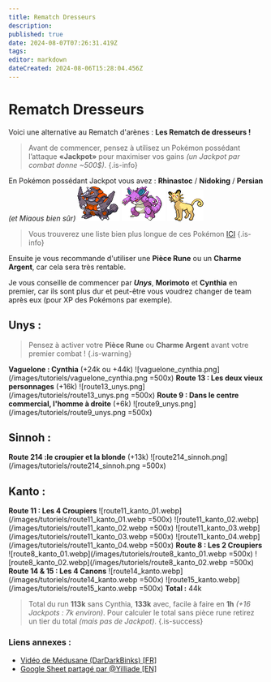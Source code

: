 ```yaml
---
title: Rematch Dresseurs
description: 
published: true
date: 2024-08-07T07:26:31.419Z
tags: 
editor: markdown
dateCreated: 2024-08-06T15:28:04.456Z
---
```


# Rematch Dresseurs
Voici une alternative au Rematch d'arènes : **Les Rematch de dresseurs !**

>Avant de commencer, pensez à utilisez un Pokémon possédant l’attaque **«Jackpot»** pour maximiser vos gains *(un Jackpot par combat donne ~500$)*.
{.is-info}

En Pokémon possédant Jackpot vous avez :
**Rhinastoc** / **Nidoking** / **Persian** *(et Miaous bien sûr)*
![rhinastoc.gif](/images/tutoriels/rhinastoc.gif) ![nidoking.gif](/images/tutoriels/nidoking.gif) ![persian.gif](/images/tutoriels/persian.gif)

>Vous trouverez une liste bien plus longue de ces Pokémon [ICI](https://forums.pokemmo.com/index.php?/topic/126304-the-pay-day-pokemon-selection-pros-and-cons-included/)
{.is-info}

Ensuite je vous recommande d'utiliser une **Pièce Rune** ou un **Charme Argent**, car cela sera très rentable.

Je vous conseille de commencer par ***Unys***, **Morimoto** et **Cynthia** en premier, car ils sont plus dur et peut-être vous voudrez changer de team après eux (pour XP des Pokémons par exemple).

## **Unys :**
>Pensez à activer votre **Pièce Rune** ou **Charme Argent** avant votre premier combat !
{.is-warning}

**Vaguelone : Cynthia** (+24k ou +44k)
![vaguelone_cynthia.png](/images/tutoriels/vaguelone_cynthia.png =500x)
**Route 13 : Les deux vieux personnages** (+16k)
![route13_unys.png](/images/tutoriels/route13_unys.png =500x)
**Route 9 : Dans le centre commercial, l'homme à droite** (+6k)
![route9_unys.png](/images/tutoriels/route9_unys.png =500x)

## **Sinnoh :**
**Route 214 :le croupier et la blonde** (+13k)
![route214_sinnoh.png](/images/tutoriels/route214_sinnoh.png =500x)

## **Kanto :**
**Route 11 : Les 4 Croupiers**
![route11_kanto_01.webp](/images/tutoriels/route11_kanto_01.webp =500x) ![route11_kanto_02.webp](/images/tutoriels/route11_kanto_02.webp =500x) ![route11_kanto_03.webp](/images/tutoriels/route11_kanto_03.webp =500x) ![route11_kanto_04.webp](/images/tutoriels/route11_kanto_04.webp =500x)
**Route 8 : Les 2 Croupiers**
![route8_kanto_01.webp](/images/tutoriels/route8_kanto_01.webp =500x) ![route8_kanto_02.webp](/images/tutoriels/route8_kanto_02.webp =500x)
**Route 14 & 15 : Les 4 Canons**
![route14_kanto.webp](/images/tutoriels/route14_kanto.webp =500x) ![route15_kanto.webp](/images/tutoriels/route15_kanto.webp =500x)
**Total :** 44k

>Total du run **113k** sans Cynthia, **133k** avec, facile à faire en **1h** *(+16 Jackpots : 7k environ)*.
Pour calculer le total sans pièce rune retirez un tier du total *(mais pas de Jackpot)*.
{.is-success}

### Liens annexes :
* [Vidéo de Médusane (DarDarkBinks) [FR]](https://youtu.be/3l-kNXTx0A4)
* [Google Sheet partagé par @Yilliade [EN]](https://docs.google.com/spreadsheets/d/1Gqx3muazV00THjSUDo1E1xHu3bFWArITvXMQqs3PGJU/edit#gid=0)

